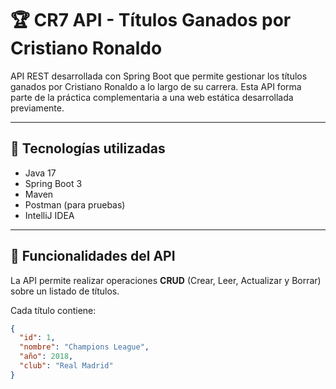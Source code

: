 # 🏆 CR7 API - Títulos Ganados por Cristiano Ronaldo

API REST desarrollada con Spring Boot que permite gestionar los títulos ganados por Cristiano Ronaldo a lo largo de su carrera. Esta API forma parte de la práctica complementaria a una web estática desarrollada previamente.

---

## 🚀 Tecnologías utilizadas

- Java 17
- Spring Boot 3
- Maven
- Postman (para pruebas)
- IntelliJ IDEA

---

## 🎯 Funcionalidades del API

La API permite realizar operaciones **CRUD** (Crear, Leer, Actualizar y Borrar) sobre un listado de títulos.

Cada título contiene:
```json
{
  "id": 1,
  "nombre": "Champions League",
  "año": 2018,
  "club": "Real Madrid"
}
